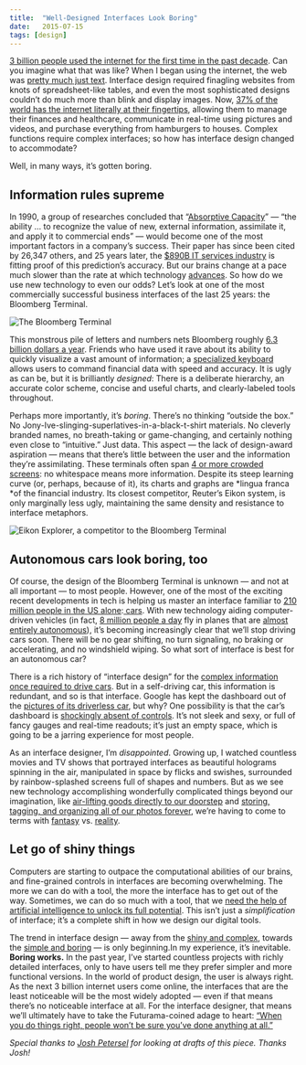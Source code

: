 ```yaml
---
title:  "Well-Designed Interfaces Look Boring"
date:   2015-07-15
tags: [design]
---
```


[3 billion people used the internet for the first time in the past decade](http://www.internetworldstats.com/stats.htm). Can you imagine what that was like? When I began using the internet, the web was [pretty](https://web.archive.org/web/19990429060923/http://www.altavista.com/)[ much](https://web.archive.org/web/19990208021547/http://www.yahoo.com/)[ just](https://web.archive.org/web/19990208004515/http://google.com/)[ text](https://web.archive.org/web/19990208005331/http://microsoft.com/). Interface design required finagling websites from knots of spreadsheet-like tables, and even the most sophisticated designs couldn’t do much more than blink and display images. Now, [37% of the world has the internet literally at their fingertips](http://www.statista.com/statistics/218532/global-smartphone-penetration-since-2008/), allowing them to manage their finances and healthcare, communicate in real-time using pictures and videos, and purchase everything from hamburgers to houses. Complex functions require complex interfaces; so how has interface design changed to accommodate?

Well, in many ways, it’s gotten boring.

## Information rules supreme

In 1990, a group of researches concluded that “[Absorptive Capacity](http://web.iaincirebon.ac.id/ebook/indrya/bandura/inovasi/CohenLevinthalASQ.pdf)” — “the ability … to recognize the value of new, external information, assimilate it, and apply it to commercial ends” — would become one of the most important factors in a company’s success. Their paper has since been cited by 26,347 others, and 25 years later, the [$890B IT services industry](http://www.bloomberg.com/visual-data/industries/detail/it-services) is fitting proof of this prediction’s accuracy. But our brains change at a pace much slower than the rate at which technology [advances](https://www.youtube.com/watch?v=MRG8eq7miUE). So how do we use new technology to even our odds? Let’s look at one of the most commercially successful business interfaces of the last 25 years: the Bloomberg Terminal.

![The Bloomberg Terminal](/images/boring-1.jpeg)

This monstrous pile of letters and numbers nets Bloomberg roughly [6.3 billion dollars a year](https://en.wikipedia.org/wiki/Bloomberg_Terminal). Friends who have used it rave about its ability to quickly visualize a vast amount of information; a [specialized keyboard](http://www.onlineeconomy.org/wp-content/uploads/2012/11/niehaus.png) allows users to command financial data with speed and accuracy. It is ugly as can be, but it is brilliantly *designed*: There is a deliberate hierarchy, an accurate color scheme, concise and useful charts, and clearly-labeled tools throughout.

Perhaps more importantly, it’s *boring*. There’s no thinking “outside the box.” No Jony-Ive-slinging-superlatives-in-a-black-t-shirt materials. No cleverly branded names, no breath-taking or game-changing, and certainly nothing even close to “intuitive.” Just data. This aspect — the lack of design-award aspiration — means that there’s little between the user and the information they’re assimilating. These terminals often span [4 or more crowded screens](https://upload.wikimedia.org/wikipedia/commons/c/c7/2012_Bloomberg_Terminal_by_jm3_-_Creative_Commons_licensed.jpg): no whitespace means more information. Despite its steep learning curve (or, perhaps, because of it), its charts and graphs are *lingua franca *of the financial industry. Its closest competitor, Reuter’s Eikon system, is only marginally less ugly, maintaining the same density and resistance to interface metaphors.

![Eikon Explorer, a competitor to the Bloomberg Terminal](/images/boring-2.png)

## Autonomous cars look boring, too

Of course, the design of the Bloomberg Terminal is unknown — and not at all important — to most people. However, one of the most of the exciting recent developments in tech is helping us master an interface familiar to [210 million people in the US alone](http://www.statista.com/topics/1197/car-drivers/):[ cars](https://medium.com/backchannel/the-view-from-the-front-seat-of-the-google-self-driving-car-46fc9f3e6088). With new technology aiding computer-driven vehicles (in fact, [8 million people a day](http://www.iata.org/pressroom/pr/Pages/2013-12-30-01.aspx) fly in planes that are [almost entirely autonomous](http://www.nytimes.com/2015/04/07/science/planes-without-pilots.html)), it’s becoming increasingly clear that we’ll stop driving cars soon. There will be no gear shifting, no turn signaling, no braking or accelerating, and no windshield wiping. So what sort of interface is best for an autonomous car?

There is a rich history of “interface design” for the [complex information once required to drive cars](http://i.dailymail.co.uk/i/pix/2008/10/31/article-0-024EB01E000005DC-608_634x611.jpg). But in a self-driving car, this information is redundant, and so is that interface. Google has kept the dashboard out of the [pictures of its driverless car](https://www.google.com/search?q=google+self+driving+car+dashboard&es_sm=91&source=lnms&tbm=isch&sa=X&ei=CbtsVa7HEoq1sQTd0YDQBw&ved=0CAcQ_AUoAQ&biw=1440&bih=801#tbm=isch&q=google+self+driving+car&imgrc=ggA7JEnwM8rCHM%3A;mlzsmKx-W_6ARM;http%3A%2F%2Fcdn.slashgear.com%2Fwp-content%2Fuploads%2F2014%2F05%2FSelf-Driving-Car-795x420.jpg;http%3A%2F%2Fwww.slashgear.com%2Fgoogle-self-driving-car-loses-controls-for-pod-pilot-27330823%2F;795;420), but why? One possibility is that the car’s dashboard is [shockingly absent of controls](http://www.theverge.com/2015/7/13/8955621/google-self-driving-car-pictures-interior). It’s not sleek and sexy, or full of fancy gauges and real-time readouts; it’s just an empty space, which is going to be a jarring experience for most people.

As an interface designer, I’m *disappointed*. Growing up, I watched countless movies and TV shows that portrayed interfaces as beautiful holograms spinning in the air, manipulated in space by flicks and swishes, surrounded by rainbow-splashed screens full of shapes and numbers. But as we see new technology accomplishing wonderfully complicated things beyond our imagination, like [air-lifting goods directly to our doorstep](http://www.amazon.com/b?node=8037720011) and [storing, tagging, and organizing all of our photos forever](http://lifehacker.com/how-the-new-google-photos-makes-your-picture-library-aw-1708189976), we’re having to come to terms with [fantasy](http://payload145.cargocollective.com/1/0/2995/5219578/oblivion_1080p_rip_137_905.JPG) vs. [reality](http://cdn.slashgear.com/wp-content/uploads/2014/09/apple-watch-hands-on-sg22-600x312.jpg).

## Let go of shiny things

Computers are starting to outpace the computational abilities of our brains, and fine-grained controls in interfaces are becoming overwhelming. The more we can do with a tool, the more the interface has to get out of the way. Sometimes, we can do so much with a tool, that we [need the help of artificial intelligence to unlock its full potential](http://www.ibm.com/smarterplanet/us/en/ibmwatson/what-is-watson.html). This isn’t just a *simplification* of interface; it’s a complete shift in how we design our digital tools.

The trend in interface design — away from the [shiny and complex](http://cdn.ubergizmo.com/photos/razrv3x.jpg), towards the [simple and boring](https://9to5mac.files.wordpress.com/2014/03/messages.png) — is only beginning.In my experience, it’s inevitable. **Boring works.** In the past year, I’ve started countless projects with richly detailed interfaces, only to have users tell me they prefer simpler and more functional versions. In the world of product design, the user is always right. As the next 3 billion internet users come online, the interfaces that are the least noticeable will be the most widely adopted — even if that means there’s no noticeable interface at all. For the interface designer, that means we’ll ultimately have to take the Futurama-coined adage to heart: [“When you do things right, people won’t be sure you’ve done anything at all.”](https://www.youtube.com/watch?v=edCqF_NtpOQ)

*Special thanks to [Josh Petersel](http://joshpetersel.com/) for looking at drafts of this piece. Thanks Josh!*